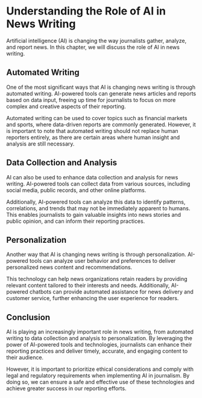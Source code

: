 Understanding the Role of AI in News Writing
=========================================================================================

Artificial intelligence (AI) is changing the way journalists gather, analyze, and report news. In this chapter, we will discuss the role of AI in news writing.

Automated Writing
-----------------

One of the most significant ways that AI is changing news writing is through automated writing. AI-powered tools can generate news articles and reports based on data input, freeing up time for journalists to focus on more complex and creative aspects of their reporting.

Automated writing can be used to cover topics such as financial markets and sports, where data-driven reports are commonly generated. However, it is important to note that automated writing should not replace human reporters entirely, as there are certain areas where human insight and analysis are still necessary.

Data Collection and Analysis
----------------------------

AI can also be used to enhance data collection and analysis for news writing. AI-powered tools can collect data from various sources, including social media, public records, and other online platforms.

Additionally, AI-powered tools can analyze this data to identify patterns, correlations, and trends that may not be immediately apparent to humans. This enables journalists to gain valuable insights into news stories and public opinion, and can inform their reporting practices.

Personalization
---------------

Another way that AI is changing news writing is through personalization. AI-powered tools can analyze user behavior and preferences to deliver personalized news content and recommendations.

This technology can help news organizations retain readers by providing relevant content tailored to their interests and needs. Additionally, AI-powered chatbots can provide automated assistance for news delivery and customer service, further enhancing the user experience for readers.

Conclusion
----------

AI is playing an increasingly important role in news writing, from automated writing to data collection and analysis to personalization. By leveraging the power of AI-powered tools and technologies, journalists can enhance their reporting practices and deliver timely, accurate, and engaging content to their audience.

However, it is important to prioritize ethical considerations and comply with legal and regulatory requirements when implementing AI in journalism. By doing so, we can ensure a safe and effective use of these technologies and achieve greater success in our reporting efforts.
